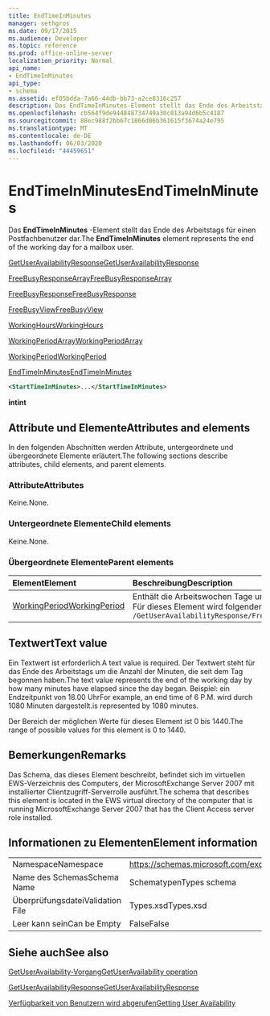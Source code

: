 ```yaml
---
title: EndTimeInMinutes
manager: sethgros
ms.date: 09/17/2015
ms.audience: Developer
ms.topic: reference
ms.prod: office-online-server
localization_priority: Normal
api_name:
- EndTimeInMinutes
api_type:
- schema
ms.assetid: ef05bdda-7a66-44db-bb73-a2ce8316c257
description: Das EndTimeInMinutes-Element stellt das Ende des Arbeitstags für einen Postfachbenutzer dar.
ms.openlocfilehash: cb564f9de944848734749a30c813a94d6b5c4187
ms.sourcegitcommit: 88ec988f2bb67c1866d06b361615f3674a24e795
ms.translationtype: MT
ms.contentlocale: de-DE
ms.lasthandoff: 06/03/2020
ms.locfileid: "44459651"
---
```

# <a name="endtimeinminutes"></a><span data-ttu-id="bdf9e-103">EndTimeInMinutes</span><span class="sxs-lookup"><span data-stu-id="bdf9e-103">EndTimeInMinutes</span></span>

<span data-ttu-id="bdf9e-104">Das **EndTimeInMinutes** -Element stellt das Ende des Arbeitstags für einen Postfachbenutzer dar.</span><span class="sxs-lookup"><span data-stu-id="bdf9e-104">The **EndTimeInMinutes** element represents the end of the working day for a mailbox user.</span></span> 
  
[<span data-ttu-id="bdf9e-105">GetUserAvailabilityResponse</span><span class="sxs-lookup"><span data-stu-id="bdf9e-105">GetUserAvailabilityResponse</span></span>](getuseravailabilityresponse.md)
  
[<span data-ttu-id="bdf9e-106">FreeBusyResponseArray</span><span class="sxs-lookup"><span data-stu-id="bdf9e-106">FreeBusyResponseArray</span></span>](freebusyresponsearray.md)
  
[<span data-ttu-id="bdf9e-107">FreeBusyResponse</span><span class="sxs-lookup"><span data-stu-id="bdf9e-107">FreeBusyResponse</span></span>](freebusyresponse.md)
  
[<span data-ttu-id="bdf9e-108">FreeBusyView</span><span class="sxs-lookup"><span data-stu-id="bdf9e-108">FreeBusyView</span></span>](freebusyview.md)
  
[<span data-ttu-id="bdf9e-109">WorkingHours</span><span class="sxs-lookup"><span data-stu-id="bdf9e-109">WorkingHours</span></span>](workinghours-ex15websvcsotherref.md)
  
[<span data-ttu-id="bdf9e-110">WorkingPeriodArray</span><span class="sxs-lookup"><span data-stu-id="bdf9e-110">WorkingPeriodArray</span></span>](workingperiodarray.md)
  
[<span data-ttu-id="bdf9e-111">WorkingPeriod</span><span class="sxs-lookup"><span data-stu-id="bdf9e-111">WorkingPeriod</span></span>](workingperiod.md)
  
[<span data-ttu-id="bdf9e-112">EndTimeInMinutes</span><span class="sxs-lookup"><span data-stu-id="bdf9e-112">EndTimeInMinutes</span></span>](endtimeinminutes.md)
  
```xml
<StartTimeInMinutes>...</StartTimeInMinutes>
```

 <span data-ttu-id="bdf9e-113">**int**</span><span class="sxs-lookup"><span data-stu-id="bdf9e-113">**int**</span></span>
## <a name="attributes-and-elements"></a><span data-ttu-id="bdf9e-114">Attribute und Elemente</span><span class="sxs-lookup"><span data-stu-id="bdf9e-114">Attributes and elements</span></span>

<span data-ttu-id="bdf9e-115">In den folgenden Abschnitten werden Attribute, untergeordnete und übergeordnete Elemente erläutert.</span><span class="sxs-lookup"><span data-stu-id="bdf9e-115">The following sections describe attributes, child elements, and parent elements.</span></span>
  
### <a name="attributes"></a><span data-ttu-id="bdf9e-116">Attribute</span><span class="sxs-lookup"><span data-stu-id="bdf9e-116">Attributes</span></span>

<span data-ttu-id="bdf9e-117">Keine.</span><span class="sxs-lookup"><span data-stu-id="bdf9e-117">None.</span></span>
  
### <a name="child-elements"></a><span data-ttu-id="bdf9e-118">Untergeordnete Elemente</span><span class="sxs-lookup"><span data-stu-id="bdf9e-118">Child elements</span></span>

<span data-ttu-id="bdf9e-119">Keine.</span><span class="sxs-lookup"><span data-stu-id="bdf9e-119">None.</span></span>
  
### <a name="parent-elements"></a><span data-ttu-id="bdf9e-120">Übergeordnete Elemente</span><span class="sxs-lookup"><span data-stu-id="bdf9e-120">Parent elements</span></span>

|<span data-ttu-id="bdf9e-121">**Element**</span><span class="sxs-lookup"><span data-stu-id="bdf9e-121">**Element**</span></span>|<span data-ttu-id="bdf9e-122">**Beschreibung**</span><span class="sxs-lookup"><span data-stu-id="bdf9e-122">**Description**</span></span>|
|:-----|:-----|
|[<span data-ttu-id="bdf9e-123">WorkingPeriod</span><span class="sxs-lookup"><span data-stu-id="bdf9e-123">WorkingPeriod</span></span>](workingperiod.md) <br/> |<span data-ttu-id="bdf9e-124">Enthält die Arbeitswochen Tage und Stunden des Postfachbenutzers.</span><span class="sxs-lookup"><span data-stu-id="bdf9e-124">Contains the work week days and hours of the mailbox user.</span></span>  <br/> <span data-ttu-id="bdf9e-125">Für dieses Element wird folgender XPath-Ausdruck verwendet: </span><span class="sxs-lookup"><span data-stu-id="bdf9e-125">The following is the XPath expression to this element:</span></span>  <br/>  `/GetUserAvailabilityResponse/FreeBusyResponseArray/FreeBusyResponse/FreeBusyView/WorkingHours/WorkingPeriodArray/WorkingPeriod[i]` <br/> |
   
## <a name="text-value"></a><span data-ttu-id="bdf9e-126">Textwert</span><span class="sxs-lookup"><span data-stu-id="bdf9e-126">Text value</span></span>

<span data-ttu-id="bdf9e-127">Ein Textwert ist erforderlich.</span><span class="sxs-lookup"><span data-stu-id="bdf9e-127">A text value is required.</span></span> <span data-ttu-id="bdf9e-128">Der Textwert steht für das Ende des Arbeitstags um die Anzahl der Minuten, die seit dem Tag begonnen haben.</span><span class="sxs-lookup"><span data-stu-id="bdf9e-128">The text value represents the end of the working day by how many minutes have elapsed since the day began.</span></span> <span data-ttu-id="bdf9e-129">Beispiel: ein Endzeitpunkt von 18.00 Uhr</span><span class="sxs-lookup"><span data-stu-id="bdf9e-129">For example, an end time of 6 P.M.</span></span> <span data-ttu-id="bdf9e-130">wird durch 1080 Minuten dargestellt.</span><span class="sxs-lookup"><span data-stu-id="bdf9e-130">is represented by 1080 minutes.</span></span>
  
<span data-ttu-id="bdf9e-131">Der Bereich der möglichen Werte für dieses Element ist 0 bis 1440.</span><span class="sxs-lookup"><span data-stu-id="bdf9e-131">The range of possible values for this element is 0 to 1440.</span></span>
  
## <a name="remarks"></a><span data-ttu-id="bdf9e-132">Bemerkungen</span><span class="sxs-lookup"><span data-stu-id="bdf9e-132">Remarks</span></span>

<span data-ttu-id="bdf9e-133">Das Schema, das dieses Element beschreibt, befindet sich im virtuellen EWS-Verzeichnis des Computers, der MicrosoftExchange Server 2007 mit installierter Clientzugriff-Serverrolle ausführt.</span><span class="sxs-lookup"><span data-stu-id="bdf9e-133">The schema that describes this element is located in the EWS virtual directory of the computer that is running MicrosoftExchange Server 2007 that has the Client Access server role installed.</span></span>
  
## <a name="element-information"></a><span data-ttu-id="bdf9e-134">Informationen zu Elementen</span><span class="sxs-lookup"><span data-stu-id="bdf9e-134">Element information</span></span>

|||
|:-----|:-----|
|<span data-ttu-id="bdf9e-135">Namespace</span><span class="sxs-lookup"><span data-stu-id="bdf9e-135">Namespace</span></span>  <br/> |https://schemas.microsoft.com/exchange/services/2006/types  <br/> |
|<span data-ttu-id="bdf9e-136">Name des Schemas</span><span class="sxs-lookup"><span data-stu-id="bdf9e-136">Schema Name</span></span>  <br/> |<span data-ttu-id="bdf9e-137">Schematypen</span><span class="sxs-lookup"><span data-stu-id="bdf9e-137">Types schema</span></span>  <br/> |
|<span data-ttu-id="bdf9e-138">Überprüfungsdatei</span><span class="sxs-lookup"><span data-stu-id="bdf9e-138">Validation File</span></span>  <br/> |<span data-ttu-id="bdf9e-139">Types.xsd</span><span class="sxs-lookup"><span data-stu-id="bdf9e-139">Types.xsd</span></span>  <br/> |
|<span data-ttu-id="bdf9e-140">Leer kann sein</span><span class="sxs-lookup"><span data-stu-id="bdf9e-140">Can be Empty</span></span>  <br/> |<span data-ttu-id="bdf9e-141">False</span><span class="sxs-lookup"><span data-stu-id="bdf9e-141">False</span></span>  <br/> |
   
## <a name="see-also"></a><span data-ttu-id="bdf9e-142">Siehe auch</span><span class="sxs-lookup"><span data-stu-id="bdf9e-142">See also</span></span>



[<span data-ttu-id="bdf9e-143">GetUserAvailability-Vorgang</span><span class="sxs-lookup"><span data-stu-id="bdf9e-143">GetUserAvailability operation</span></span>](getuseravailability-operation.md)
  
[<span data-ttu-id="bdf9e-144">GetUserAvailabilityResponse</span><span class="sxs-lookup"><span data-stu-id="bdf9e-144">GetUserAvailabilityResponse</span></span>](getuseravailabilityresponse.md)


[<span data-ttu-id="bdf9e-145">Verfügbarkeit von Benutzern wird abgerufen</span><span class="sxs-lookup"><span data-stu-id="bdf9e-145">Getting User Availability</span></span>](https://msdn.microsoft.com/library/d4133fcb-9b0f-4e6b-aadf-a389da83516a%28Office.15%29.aspx)


